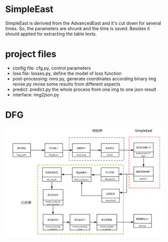 # SimpleEast
SimpleEast is derivied from the AdvancedEast and it's cut down for several times. So, the parameters are shrunk and the time is saved.
Besides it should applied for extracting the table texts.

# project files
* config file:
      cfg.py, control parameters
* loss file:
      losses.py, define the model of loss function
* post-processing:
      nms.py, generate coordinates according binary img
      revise.py revise some results from different aspects
* predict:
      predict.py the whole process from one img to one json result
* interface:
      img2json.py

# DFG
![Image text](https://github.com/xiongf027/AdvancedEAST/blob/master/image/DFD.png)
